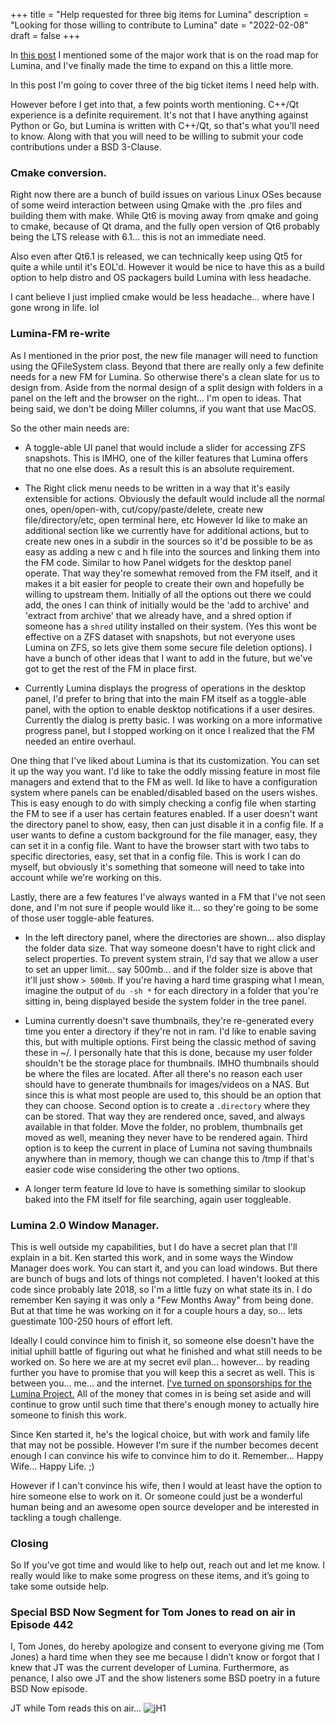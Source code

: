 +++
title = "Help requested for three big items for Lumina"
description = "Looking for those willing to contribute to Lumina"
date = "2022-02-08"
draft = false
+++


In [this post](https://lumina-desktop.org/post/2021-07-01/) I mentioned some of the major work that is on the road map for Lumina, and I've finally made the time to expand on this a little more.

In this post I'm going to cover three of the big ticket items I need help with.

However before I get into that, a few points worth mentioning. C++/Qt experience is a definite requirement.  It's not that I have anything against Python or Go, but Lumina is written with C++/Qt, so that's what you'll need to know.  Along with that you will need to be willing to submit your code contributions under a BSD 3-Clause.  


### Cmake conversion.

Right now there are a bunch of build issues on various Linux OSes because of some weird interaction between using Qmake with the .pro files and building them with make.  While Qt6 is moving away from qmake and going to cmake, because of Qt drama, and the fully open version of Qt6 probably being the LTS release with 6.1... this is not an immediate need.

Also even after Qt6.1 is released, we can technically keep using Qt5 for quite a while until it's EOL'd.  However it would be nice to have this as a build option to help distro and OS packagers build Lumina with less headache.

I cant believe I just implied cmake would be less headache... where have I gone wrong in life. lol


### Lumina-FM re-write

As I mentioned in the prior post, the new file manager will need to function using the QFileSystem class.  Beyond that there are really only a few definite needs for a new FM for Lumina.  So otherwise there's a clean slate for us to design from.  Aside from the normal design of a split design with folders in a panel on the left and the browser on the right... I'm open to ideas.  That being said, we don't be doing Miller columns, if you want that use MacOS. 

So the other main needs are:

 + A toggle-able UI panel that would include a slider for accessing ZFS snapshots.  This is IMHO, one of the killer features that Lumina offers that no one else does.  As a result this is an absolute requirement.  

 + The Right click menu needs to be written in a way that it's easily extensible for actions.  Obviously the default would include all the normal ones, open/open-with, cut/copy/paste/delete, create new file/directory/etc, open terminal here, etc
However Id like to make an additional section like we currently have for additional actions, but to create new ones in a subdir in the sources so it'd be possible to be as easy as adding a new c and h file into the sources and linking them into the FM code.  Similar to how Panel widgets for the desktop panel operate.  That way they're somewhat removed from the FM itself, and it makes it a bit easier for people to create their own and hopefully be willing to upstream them.  Initially of all the options out there we could add, the ones I can think of initially would be the 'add to archive' and 'extract from archive' that we already have, and a shred option if someone has a `shred` utility installed on their system.  (Yes this wont be effective on a ZFS dataset with snapshots, but not everyone uses Lumina on ZFS, so lets give them some secure file deletion options).  I have a bunch of other ideas that I want to add in the future, but we've got to get the rest of the FM in place first.

 + Currently Lumina displays the progress of operations in the desktop panel, I'd prefer to bring that into the main FM itself as a toggle-able panel, with the option to enable desktop notifications if a user desires.  Currently the dialog is pretty basic.  I was working on a more informative progress panel, but I stopped working on it once I realized that the FM needed an entire overhaul. 

One thing that I've liked about Lumina is that its customization.  You can set it up the way you want.  I'd like to take the oddly missing feature in most file managers and extend that to the FM as well.  Id like to have a configuration system where panels can be enabled/disabled based on the users wishes.  This is easy enough to do with simply checking a config file when starting the FM to see if a user has certain features enabled.  If a user doesn't want the directory panel to show, easy, then can just disable it in a config file.  If a user wants to define a custom background for the file manager, easy, they can set it in a config file.  Want to have the browser start with two tabs to specific directories, easy, set that in a config file.
This is work I can do myself, but obviously it's something that someone will need to take into account while we're working on this.  

Lastly, there are a few features I've always wanted in a FM that I've not seen done, and I'm not sure if people would like it... so they're going to be some of those user toggle-able features.  

 + In the left directory panel, where the directories are shown... also display the folder data size.  That way someone doesn't have to right click and select properties.  To prevent system strain, I'd say that we allow a user to set an upper limit... say 500mb... and if the folder size is above that it'll just show `> 500mb`.  If you're having a hard time grasping what I mean, imagine the output of `du -sh *` for each directory in a folder that you're sitting in, being displayed beside the system folder in the tree panel.

 + Lumina currently doesn't save thumbnails, they're re-generated every time you enter a directory if they're not in ram.  I'd like to enable saving this, but with multiple options.  First being the classic method of saving these in ~/.  I personally hate that this is done, because my user folder shouldn't be the storage place for thumbnails. IMHO thumbnails should be where the files are located. After all there's no reason each user should have to generate thumbnails for images/videos on a NAS.  But since this is what most people are used to, this should be an option that they can choose.  Second option is to create a `.directory` where they can be stored.  That way they are rendered once, saved, and always available in that folder.  Move the folder, no problem, thumbnails get moved as well, meaning they never have to be rendered again. Third option is to keep the current in place of Lumina not saving thumbnails anywhere than in memory, though we can change this to /tmp if that's easier code wise considering the other two options.

 + A longer term feature Id love to have is something similar to slookup baked into the FM itself for file searching, again user toggleable.


### Lumina 2.0 Window Manager.

This is well outside my capabilities, but I do have a secret plan that I'll explain in a bit.  Ken started this work, and in some ways the Window Manager does work.  You can start it, and you can load windows.  But there are bunch of bugs and lots of things not completed.  I haven't looked at this code since probably late 2018, so I'm a little fuzy on what state its in.  I do remember Ken saying it was only a "Few Months Away" from being done.  But at that time he was working on it for a couple hours a day, so... lets guestimate 100-250 hours of effort left.    

Ideally I could convince him to finish it, so someone else doesn't have the initial uphill battle of figuring out what he finished and what still needs to be worked on.  So here we are at my secret evil plan... however... by reading further you have to promise that you will keep this a secret as well.  This is between you... me... and the internet.  [I've turned on sponsorships for the Lumina Project.](https://github.com/lumina-desktop/lumina)  All of the money that comes in is being set aside and will continue to grow until such time that there's enough money to actually hire someone to finish this work.

Since Ken started it, he's the logical choice, but with work and family life that may not be possible.  However I'm sure if the number becomes decent enough I can convince his wife to convince him to do it.  Remember... Happy Wife... Happy Life. ;)

However if I can't convince his wife, then I would at least have the option to hire someone else to work on it.  Or someone could just be a wonderful human being and an awesome open source developer and be interested in tackling a tough challenge. 


### Closing

So If you’ve got time and would like to help out, reach out and let me know.  I really would like to make some progress on these items, and it’s going to take some outside help.


### Special BSD Now Segment for Tom Jones to read on air in Episode 442

I, Tom Jones, do hereby apologize and consent to everyone giving me (Tom Jones) a hard time when they see me because I didn’t know or forgot that I knew that JT was the current developer of Lumina.  Furthermore, as penance, I also owe JT and the show listeners some BSD poetry in a future BSD Now episode. 

JT while Tom reads this on air... 
![jH1](https://user-images.githubusercontent.com/4654247/153100623-3baafbc6-05d8-4c0f-a509-c4346c1a6622.gif)


